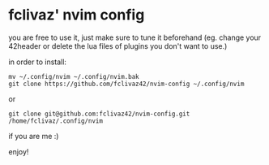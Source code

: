 # fclivaz' nvim config

you are free to use it, just make sure to tune it beforehand (eg. change your 42header or delete the lua files of plugins you don't want to use.)

in order to install:

```shell
mv ~/.config/nvim ~/.config/nvim.bak
git clone https://github.com/fclivaz42/nvim-config ~/.config/nvim
```
or 
```shell
git clone git@github.com:fclivaz42/nvim-config.git /home/fclivaz/.config/nvim
```
if you are me :)

enjoy!
